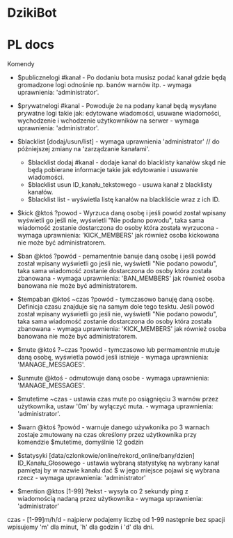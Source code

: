 # DzikiBot

# PL docs

Komendy
  - $publicznelogi #kanał - Po dodaniu bota musisz podać kanał gdzie będą gromadzone logi odnośnie np. banów warnów itp. - wymaga uprawnienia: 'administrator'.
  
  - $prywatnelogi #kanal - Powoduje że na podany kanał będą wysyłane prywatne logi takie jak: edytowane wiadomości, usuwane wiadomości, wychodzenie i wchodzenie użytkowników na serwer - wymaga uprawnienia: 'administrator'.
  - $blacklist [dodaj/usun/list] - wymaga uprawnienia 'administrator' // do późniejszej zmiany na 'zarządzanie kanałami'.
    * $blacklist dodaj #kanal - dodaje kanał do blacklisty kanałów skąd nie będą pobierane informacje takie jak edytowanie i usuwanie wiadomości.
    * $blacklist usun ID_kanału_tekstowego - usuwa kanał z blacklisty kanałów.
    * $blacklist list - wyświetla listę kanałów na blackliście wraz z ich ID.
  - $kick @ktoś ?powod - Wyrzuca daną osobę i jeśli powód został wpisany wyświetli go jeśli nie, wyświetli "Nie podano powodu", taka sama wiadomość zostanie dostarczona do osoby która została wyrzucona - wymaga uprawnienia: 'KICK_MEMBERS' jak również osoba kickowana nie może być administratorem.
  - $ban @ktoś ?powód - pemamentnie banuje daną osobę i jeśli powód został wpisany wyświetli go jeśli nie, wyświetli "Nie podano powodu", taka sama wiadomość zostanie dostarczona do osoby która została zbanowana - wymaga uprawnienia: 'BAN_MEMBERS' jak również osoba banowana nie może być administratorem.
  - $tempaban @ktoś ~czas ?powód - tymczasowo banuję daną osobę. Definicja czasu znajduje się na samym dole tego tesktu. Jeśli powód został wpisany wyświetli go jeśli nie, wyświetli "Nie podano powodu", taka sama wiadomość zostanie dostarczona do osoby która została zbanowana - wymaga uprawnienia: 'KICK_MEMBERS' jak również osoba banowana nie może być administratorem.
  - $mute @ktoś ?~czas ?powód - tymczasowo lub permamentnie mutuje daną osobę, wyświetla powód jeśli istnieje - wymaga uprawnienia: 'MANAGE_MESSAGES'.
  - $unmute @ktoś - odmutowuje daną osobe - wymaga uprawnienia: 'MANAGE_MESSAGES'.
  - $mutetime ~czas - ustawia czas mute po osiągnięciu 3 warnów przez użytkownika, ustaw '0m' by wyłączyć muta. - wymaga uprawnienia: 'administrator'.
  - $warn @ktoś ?powód - warnuje danego używkonika po 3 warnach zostaje zmutowany na czas określony przez użytkownika przy komendzie $mutetime, domyślnie 12 godzin
  - $statysyki [data/czlonkowie/online/rekord_online/bany/dzien] ID_Kanału_Głosowego - ustawia wybraną statystykę na wybrany kanał pamiętaj by w nazwie kanału dać $ w jego miejsce pojawi się wybrana rzecz - wymaga uprawnienia: 'administrator'
  - $mention @ktos [1-99] ?tekst - wysyła co 2 sekundy ping z wiadomością nadaną przez użytkownika - wymaga uprawnienia: 'administrator'
  
  
czas - [1-99]m/h/d - najpierw podajemy liczbę od 1-99 następnie bez spacji wpisujemy 'm' dla minut, 'h' dla godzin i 'd' dla dni.
